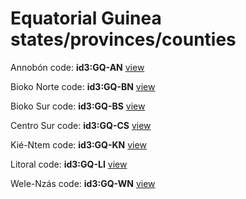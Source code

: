 # Equatorial Guinea states/provinces/counties
Annobón     code: **id3:GQ-AN**     [view](../export/geojson/medium/id3/gq/an.geojson)     


Bioko Norte     code: **id3:GQ-BN**     [view](../export/geojson/medium/id3/gq/bn.geojson)     


Bioko Sur     code: **id3:GQ-BS**     [view](../export/geojson/medium/id3/gq/bs.geojson)     


Centro Sur     code: **id3:GQ-CS**     [view](../export/geojson/medium/id3/gq/cs.geojson)     


Kié-Ntem     code: **id3:GQ-KN**     [view](../export/geojson/medium/id3/gq/kn.geojson)     


Litoral     code: **id3:GQ-LI**     [view](../export/geojson/medium/id3/gq/li.geojson)     


Wele-Nzás     code: **id3:GQ-WN**     [view](../export/geojson/medium/id3/gq/wn.geojson)     

